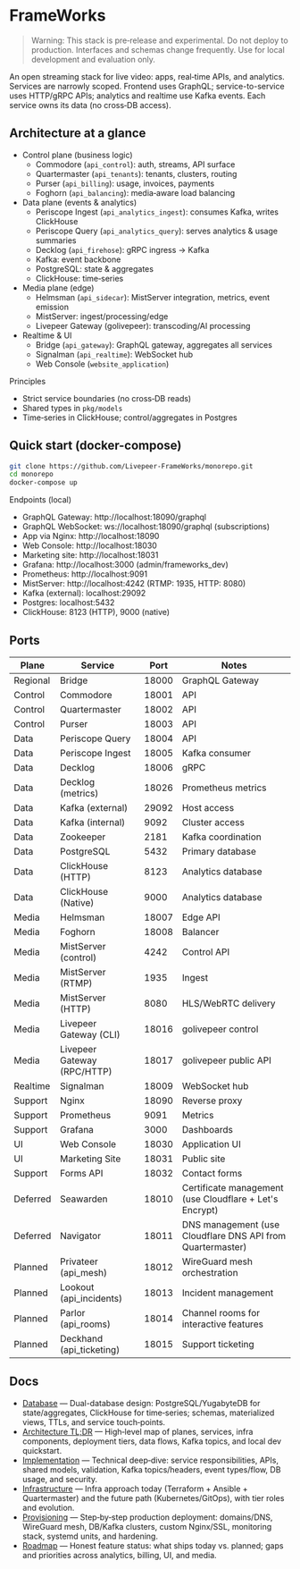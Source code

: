 # FrameWorks

> Warning: This stack is pre‑release and experimental. Do not deploy to production. Interfaces and schemas change frequently. Use for local development and evaluation only.

An open streaming stack for live video: apps, real‑time APIs, and analytics. Services are narrowly scoped. Frontend uses GraphQL; service-to-service uses HTTP/gRPC APIs; analytics and realtime use Kafka events. Each service owns its data (no cross‑DB access).

## Architecture at a glance

- Control plane (business logic)
  - Commodore (`api_control`): auth, streams, API surface
  - Quartermaster (`api_tenants`): tenants, clusters, routing
  - Purser (`api_billing`): usage, invoices, payments
  - Foghorn (`api_balancing`): media‑aware load balancing
- Data plane (events & analytics)
  - Periscope Ingest (`api_analytics_ingest`): consumes Kafka, writes ClickHouse
  - Periscope Query (`api_analytics_query`): serves analytics & usage summaries
  - Decklog (`api_firehose`): gRPC ingress → Kafka
  - Kafka: event backbone
  - PostgreSQL: state & aggregates
  - ClickHouse: time‑series
- Media plane (edge)
  - Helmsman (`api_sidecar`): MistServer integration, metrics, event emission
  - MistServer: ingest/processing/edge
  - Livepeer Gateway (golivepeer): transcoding/AI processing
- Realtime & UI
  - Bridge (`api_gateway`): GraphQL gateway, aggregates all services
  - Signalman (`api_realtime`): WebSocket hub
  - Web Console (`website_application`)

Principles
- Strict service boundaries (no cross‑DB reads)
- Shared types in `pkg/models`
- Time‑series in ClickHouse; control/aggregates in Postgres

## Quick start (docker-compose)

```bash
git clone https://github.com/Livepeer-FrameWorks/monorepo.git
cd monorepo
docker-compose up
```

Endpoints (local)
- GraphQL Gateway: http://localhost:18090/graphql
- GraphQL WebSocket: ws://localhost:18090/graphql (subscriptions)
- App via Nginx: http://localhost:18090
- Web Console: http://localhost:18030
- Marketing site: http://localhost:18031
- Grafana: http://localhost:3000 (admin/frameworks_dev)
- Prometheus: http://localhost:9091
- MistServer: http://localhost:4242 (RTMP: 1935, HTTP: 8080)
- Kafka (external): localhost:29092
- Postgres: localhost:5432
- ClickHouse: 8123 (HTTP), 9000 (native)

## Ports

| Plane | Service | Port | Notes |
| --- | --- | --- | --- |
| Regional | Bridge | 18000 | GraphQL Gateway |
| Control | Commodore | 18001 | API |
| Control | Quartermaster | 18002 | API |
| Control | Purser | 18003 | API |
| Data | Periscope Query | 18004 | API |
| Data | Periscope Ingest | 18005 | Kafka consumer |
| Data | Decklog | 18006 | gRPC |
| Data | Decklog (metrics) | 18026 | Prometheus metrics |
| Data | Kafka (external) | 29092 | Host access |
| Data | Kafka (internal) | 9092 | Cluster access |
| Data | Zookeeper | 2181 | Kafka coordination |
| Data | PostgreSQL | 5432 | Primary database |
| Data | ClickHouse (HTTP) | 8123 | Analytics database |
| Data | ClickHouse (Native) | 9000 | Analytics database |
| Media | Helmsman | 18007 | Edge API |
| Media | Foghorn | 18008 | Balancer |
| Media | MistServer (control) | 4242 | Control API |
| Media | MistServer (RTMP) | 1935 | Ingest |
| Media | MistServer (HTTP) | 8080 | HLS/WebRTC delivery |
| Media | Livepeer Gateway (CLI) | 18016 | golivepeer control |
| Media | Livepeer Gateway (RPC/HTTP) | 18017 | golivepeer public API |
| Realtime | Signalman | 18009 | WebSocket hub |
| Support | Nginx | 18090 | Reverse proxy |
| Support | Prometheus | 9091 | Metrics |
| Support | Grafana | 3000 | Dashboards |
| UI | Web Console | 18030 | Application UI |
| UI | Marketing Site | 18031 | Public site |
| Support | Forms API | 18032 | Contact forms |
| Deferred | Seawarden | 18010 | Certificate management (use Cloudflare + Let's Encrypt) |
| Deferred | Navigator | 18011 | DNS management (use Cloudflare DNS API from Quartermaster) |
| Planned | Privateer (api_mesh) | 18012 | WireGuard mesh orchestration |
| Planned | Lookout (api_incidents) | 18013 | Incident management |
| Planned | Parlor (api_rooms) | 18014 | Channel rooms for interactive features |
| Planned | Deckhand (api_ticketing) | 18015 | Support ticketing |

## Docs
- [Database](docs/DATABASE.md) — Dual-database design: PostgreSQL/YugabyteDB for state/aggregates, ClickHouse for time‑series; schemas, materialized views, TTLs, and service touch‑points.
- [Architecture TL;DR](docs/TLDR.md) — High‑level map of planes, services, infra components, deployment tiers, data flows, Kafka topics, and local dev quickstart.
- [Implementation](docs/IMPLEMENTATION.md) — Technical deep‑dive: service responsibilities, APIs, shared models, validation, Kafka topics/headers, event types/flow, DB usage, and security.
- [Infrastructure](docs/INFRASTRUCTURE.md) — Infra approach today (Terraform + Ansible + Quartermaster) and the future path (Kubernetes/GitOps), with tier roles and evolution.
- [Provisioning](docs/PROVISIONING.md) — Step‑by‑step production deployment: domains/DNS, WireGuard mesh, DB/Kafka clusters, custom Nginx/SSL, monitoring stack, systemd units, and hardening.
- [Roadmap](docs/ROADMAP.md) — Honest feature status: what ships today vs. planned; gaps and priorities across analytics, billing, UI, and media.
